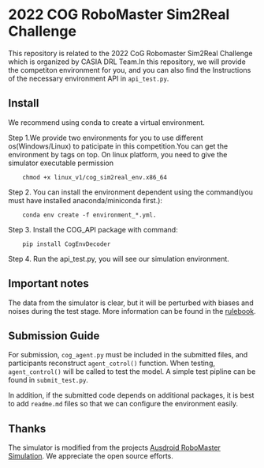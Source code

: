 # 2022 COG RoboMaster Sim2Real Challenge
This repository is related to the 2022 CoG Robomaster Sim2Real Challenge which is organized by CASIA DRL Team.In this repository, we will provide the competiton environment for you, and you can also find the Instructions of the necessary environment API in `api_test.py`.            


## Install

We recommend using conda to create a virtual environment. 

Step 1.We provide two environments for you to use different os(Windows/Linux) to paticipate in this competition.You can get the environment by tags on top.  On linux platform, you need to give the simulator executable permission

        chmod +x linux_v1/cog_sim2real_env.x86_64
        
Step 2. You can install the environment dependent using the command(you must have installed anaconda/miniconda first.):

        conda env create -f environment_*.yml.  

Step 3. Install the COG_API package with command:

        pip install CogEnvDecoder

Step 4. Run the api_test.py, you will see our simulation environment.  

## Important notes

The data from the simulator is clear, but it will be perturbed with biases and noises during the test stage. More information can be found in the [rulebook](https://github.com/DRL-CASIA/COG-sim2real-challenge/blob/main/CoG%20Challenge%20Rules-v1.2.pdf).

## Submission Guide
For submission, `cog_agent.py` must be included in the submitted files, and participants reconstruct `agent_cotrol()` function. When testing, `agent_control()` will be called to test the model. A simple test pipline can be found in `submit_test.py`. 

In addition, if the submitted code depends on additional packages, it is best to add `readme.md` files so that we can configure the environment easily.

               
## Thanks

The simulator is modified from the projects [Ausdroid RoboMaster Simulation](https://github.com/Webb-Bing/ARMS_RMUA2021_SImulation). 
We appreciate the open source efforts.

